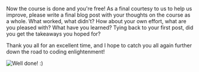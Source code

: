 Now the course is done and you're free! As a final courtesy to us to help us improve, please write a final blog post with your thoughts on the course as a whole. What worked, what didn't? How about your own effort, what are you pleased with? What have you learned? Tying back to your first post, did you get the takeaways you hoped for?

Thank you all for an excellent time, and I hope to catch you all again further down the road to coding enlightenment!

![Well done! :)](https://dl.dropboxusercontent.com/u/2287145/lnu/thumbsup.jpg)